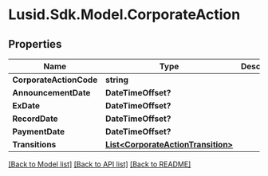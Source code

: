 # Lusid.Sdk.Model.CorporateAction
## Properties

Name | Type | Description | Notes
------------ | ------------- | ------------- | -------------
**CorporateActionCode** | **string** |  | 
**AnnouncementDate** | **DateTimeOffset?** |  | [optional] 
**ExDate** | **DateTimeOffset?** |  | [optional] 
**RecordDate** | **DateTimeOffset?** |  | [optional] 
**PaymentDate** | **DateTimeOffset?** |  | [optional] 
**Transitions** | [**List&lt;CorporateActionTransition&gt;**](CorporateActionTransition.md) |  | [optional] 

[[Back to Model list]](../README.md#documentation-for-models) [[Back to API list]](../README.md#documentation-for-api-endpoints) [[Back to README]](../README.md)

